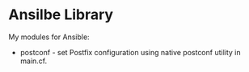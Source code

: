 # Ansilbe Library

My modules for Ansible:

- postconf - set Postfix configuration using native postconf utility in main.cf.
